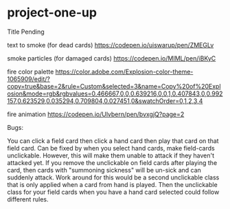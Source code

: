 # project-one-up
Title Pending

text to smoke (for dead cards)
https://codepen.io/uiswarup/pen/ZMEGLv

smoke particles (for damaged cards)
https://codepen.io/MIML/pen/iBKyC

fire color palette
https://color.adobe.com/Explosion-color-theme-1065909/edit/?copy=true&base=2&rule=Custom&selected=3&name=Copy%20of%20Explosion&mode=rgb&rgbvalues=0.466667,0,0,0.639216,0,0,1,0.407843,0,0.992157,0.623529,0.035294,0.709804,0.027451,0&swatchOrder=0,1,2,3,4

fire animation
https://codepen.io/Ulvbern/pen/bvxgjQ?page=2


Bugs:

You can click a field card then click a hand card then play that card on that field card.  Can be fixed by when you select hand cards, make field-cards unclickable.  However, this will make them unable to attack if they haven't attacked yet.  If you remove the unclickable on field cards after playing the card, then cards with "summoning sickness" will be un-sick and can suddenly attack.  Work around for this would be a second unclickable class that is only applied when a card from hand is played.  Then the unclickable class for your field cards when you have a hand card selected could follow different rules.
